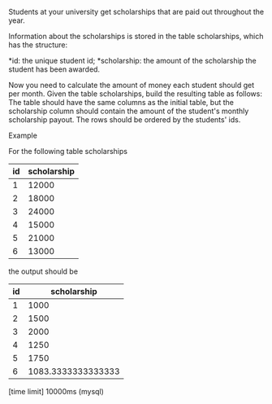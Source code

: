 Students at your university get scholarships that are paid out throughout the year.

Information about the scholarships is stored in the table scholarships, which has the structure:

*id: the unique student id;
*scholarship: the amount of the scholarship the student has been awarded.
          
Now you need to calculate the amount of money each student should get per month. Given the table scholarships, build the resulting table as follows: The table should have the same columns as the initial table, but the scholarship column should contain the amount of the student's monthly scholarship payout. The rows should be ordered by the students' ids.

Example

For the following table scholarships

|id	|scholarship|
|---|---|
|1	|12000|
|2	|18000|
|3	|24000|
|4	|15000|
|5	|21000|
|6	|13000|

the output should be

|id	|scholarship|
|---|---|
|1	|1000|
|2	|1500|
|3	|2000|
|4	|1250|
|5	|1750|
|6	|1083.3333333333333|

[time limit] 10000ms (mysql)
